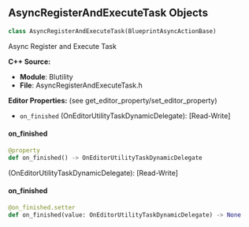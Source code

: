 ## AsyncRegisterAndExecuteTask Objects

```python
class AsyncRegisterAndExecuteTask(BlueprintAsyncActionBase)
```

Async Register and Execute Task

**C++ Source:**

- **Module**: Blutility
- **File**: AsyncRegisterAndExecuteTask.h

**Editor Properties:** (see get_editor_property/set_editor_property)

- ``on_finished`` (OnEditorUtilityTaskDynamicDelegate):  [Read-Write]

<a id="unreal.AsyncRegisterAndExecuteTask.on_finished"></a>

#### on_finished

```python
@property
def on_finished() -> OnEditorUtilityTaskDynamicDelegate
```

(OnEditorUtilityTaskDynamicDelegate):  [Read-Write]

<a id="unreal.AsyncRegisterAndExecuteTask.on_finished"></a>

#### on_finished

```python
@on_finished.setter
def on_finished(value: OnEditorUtilityTaskDynamicDelegate) -> None
```

<a id="unreal.EditorUtilityActor"></a>